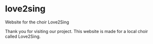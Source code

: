 # love2sing
Website for the choir Love2Sing

Thank you for visiting our project. This website is made for a local choir called Love2Sing.

